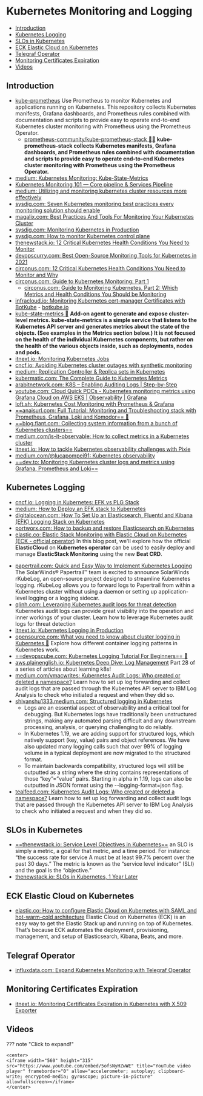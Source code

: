 # Kubernetes Monitoring and Logging
- [Introduction](#introduction)
- [Kubernetes Logging](#kubernetes-logging)
- [SLOs in Kubernetes](#slos-in-kubernetes)
- [ECK Elastic Cloud on Kubernetes](#eck-elastic-cloud-on-kubernetes)
- [Telegraf Operator](#telegraf-operator)
- [Monitoring Certificates Expiration](#monitoring-certificates-expiration)
- [Videos](#videos)

## Introduction
* [kube-prometheus](https://github.com/prometheus-operator/kube-prometheus) Use Prometheus to monitor Kubernetes and applications running on Kubernetes. This repository collects Kubernetes manifests, Grafana dashboards, and Prometheus rules combined with documentation and scripts to provide easy to operate end-to-end Kubernetes cluster monitoring with Prometheus using the Prometheus Operator.
    * [prometheus-community/kube-prometheus-stack 🌟🌟](https://artifacthub.io/packages/helm/prometheus-community/kube-prometheus-stack) **kube-prometheus-stack collects Kubernetes manifests, Grafana dashboards, and Prometheus rules combined with documentation and scripts to provide easy to operate end-to-end Kubernetes cluster monitoring with Prometheus using the Prometheus Operator.**
* [medium: Kubernetes Monitoring: Kube-State-Metrics](https://medium.com/@chrisedrego/kubernetes-monitoring-kube-state-metrics-df6546aea324)
* [Kubernetes Monitoring 101 — Core pipeline & Services Pipeline](https://levelup.gitconnected.com/kubernetes-monitoring-101-core-pipeline-services-pipeline-a34cd4cc9627)
* [medium: Utilizing and monitoring kubernetes cluster resources more effectively](https://medium.com/@martin.schneppenheim/utilizing-and-monitoring-kubernetes-cluster-resources-more-effectively-using-this-tool-df4c68ec2053)
* [sysdig.com: Seven Kubernetes monitoring best practices every monitoring solution should enable](https://sysdig.com/blog/kubernetes-monitoring-best-practices/)
* [magalix.com: Best Practices And Tools For Monitoring Your Kubernetes Cluster](https://www.magalix.com/blog/best-practices-and-tools-for-monitoring-your-kubernetes-cluster)
* [sysdig.com: Monitoring Kubernetes in Production](https://sysdig.com/blog/monitoring-kubernetes/)
* [sysdig.com: How to monitor Kubernetes control plane](https://sysdig.com/blog/monitor-kubernetes-control-plane/)
* [thenewstack.io: 12 Critical Kubernetes Health Conditions You Need to Monitor](https://thenewstack.io/12-critical-kubernetes-health-conditions-you-need-to-monitor/)
* [devopscurry.com: Best  Open-Source Monitoring Tools for Kubernetes in 2021](https://devopscurry.com/best-open-source-monitoring-tools-for-kubernetes-in-2021/)
* [circonus.com: 12 Critical Kubernetes Health Conditions You Need to Monitor and Why](https://www.circonus.com/2020/12/12-critical-kubernetes-health-conditions-you-need-to-monitor-and-why/)
* [circonus.com: Guide to Kubernetes Monitoring: Part 1](https://www.circonus.com/2020/09/guide-to-kubernetes-monitoring-part-1/)
    * [circonus.com: Guide to Monitoring Kubernetes, Part 2: Which Metrics and Health Conditions You Should be Monitoring](https://www.circonus.com/2021/01/guide-to-monitoring-kubernetes-part-2-which-metrics-and-health-conditions-you-should-be-monitoring/)
* [infracloud.io: Monitoring Kubernetes cert-manager Certificates with BotKube](https://www.infracloud.io/blogs/monitoring-kubernetes-cert-manager-certificates/) - [botkube.io](https://www.botkube.io/)
* [kube-state-metrics 🌟](https://github.com/kubernetes/kube-state-metrics) **Add-on agent to generate and expose cluster-level metrics. kube-state-metrics is a simple service that listens to the Kubernetes API server and generates metrics about the state of the objects. (See examples in the Metrics section below.) It is not focused on the health of the individual Kubernetes components, but rather on the health of the various objects inside, such as deployments, nodes and pods.**
* [itnext.io: Monitoring Kubernetes Jobs](https://itnext.io/monitoring-kubernetes-jobs-8adc241a7b60)
* [cncf.io: Avoiding Kubernetes cluster outages with synthetic monitoring](https://www.cncf.io/blog/2021/08/10/avoiding-kubernetes-cluster-outages-with-synthetic-monitoring/)
* [medium: Replication Controller & Replica sets in Kubernetes](https://medium.com/avmconsulting-blog/replication-controller-replica-sets-in-kubernetes-820f3cec7170)
* [kubermatic.com: The Complete Guide to Kubernetes Metrics](https://www.kubermatic.com/blog/the-complete-guide-to-kubernetes-metrics/)
* [arabitnetwork.com: K8S – Enabling Auditing Logs | Step-by-Step](https://arabitnetwork.com/2021/03/13/k8s-enabling-auditing-logs-step-by-step/)
* [youtube.com: Cloud Quick POCs - Kubernetes monitoring metrics using Grafana Cloud on AWS EKS | Observability | Grafana](https://www.youtube.com/watch?v=FVDHWPxK5nU&ab_channel=CloudQuickPOCs)
* [loft.sh: Kubernetes Cost Monitoring with Prometheus & Grafana](https://loft.sh/blog/kubernetes-cost-monitoring-with-prometheus-and-grafana/)
* [==anaisurl.com: Full Tutorial: Monitoring and Troubleshooting stack with Prometheus, Grafana, Loki and Komodor== 🌟](https://anaisurl.com/full-tutorial-monitoring/) 
* [==blog.flant.com: Collecting system information from a bunch of Kubernetes clusters==](https://blog.flant.com/collect-system-information-stats-from-kubernetes-clusters/)
* [medium.com/is-it-observable: How to collect metrics in a Kubernetes cluster](https://medium.com/is-it-observable/how-to-collect-metrics-in-a-kubernetes-cluster-9ad4a69aafb0)
* [itnext.io: How to tackle Kubernetes observability challenges with Pixie](https://itnext.io/how-to-tackle-kubernetes-observability-challenges-with-pixie-4c6414ca913)
* [medium.com/@lucapompei91: Kubernetes observability](https://medium.com/@lucapompei91/kubernetes-observability-17a7875a38f6) 
* [==dev.to: Monitoring Kubernetes cluster logs and metrics using Grafana, Prometheus and Loki==](https://dev.to/leroykayanda/kubernetes-monitoring-using-grafana-3dhc)

## Kubernetes Logging 
- [cncf.io: Logging in Kubernetes: EFK vs PLG Stack](https://www.cncf.io/blog/2020/07/27/logging-in-kubernetes-efk-vs-plg-stack/)
- [medium: How to Deploy an EFK stack to Kubernetes](https://medium.com/avmconsulting-blog/how-to-deploy-an-efk-stack-to-kubernetes-ebc1b539d063)
- [digitalocean.com: How To Set Up an Elasticsearch, Fluentd and Kibana (EFK) Logging Stack on Kubernetes](https://www.digitalocean.com/community/tutorials/how-to-set-up-an-elasticsearch-fluentd-and-kibana-efk-logging-stack-on-kubernetes)
- [portworx.com: How to backup and restore Elasticsearch on Kubernetes](https://portworx.com/how-to-backup-and-restore-elasticsearch-on-kubernetes/)
- [elastic.co: Elastic Stack Monitoring with Elastic Cloud on Kubernetes (ECK - official operator)](https://www.elastic.co/es/blog/elastic-stack-monitoring-with-elastic-cloud-on-kubernetes) In this blog post, we'll explore how the official **ElasticCloud** on **Kubernetes operator** can be used to easily deploy and manage **ElasticStack Monitoring** using the new **Beat CRD**.
* [papertrail.com: Quick and Easy Way to Implement Kubernetes Logging](https://www.papertrail.com/blog/quick-and-easy-way-to-implement-kubernetes-logging/) The SolarWinds® Papertrail™ team is excited to announce SolarWinds rKubeLog, an open-source project designed to streamline Kubernetes logging. rKubeLog allows you to forward logs to Papertrail from within a Kubernetes cluster without using a daemon or setting up application-level logging or a logging sidecar.
* [qlinh.com: Leveraging Kubernetes audit logs for threat detection](https://qlinh.com/infosec/2020/09/30/threat-detection-with-kubernetes-audit-logs.html) Kubernetes audit logs can provide great visibility into the operation and inner workings of your cluster. Learn how to leverage Kubernetes audit logs for threat detection
* [itnext.io: Kubernetes Logging in Production](https://itnext.io/kubernetes-logging-in-production-545ea88d9a4a)
* [opensource.com: What you need to know about cluster logging in Kubernetes 🌟](https://opensource.com/article/21/11/cluster-logging-kubernetes) Explore how different container logging patterns in Kubernetes work.
* [==devopscube.com: Kubernetes Logging Tutorial For Beginners== 🌟](https://devopscube.com/kubernetes-logging-tutorial)
* [aws.plainenglish.io: Kubernetes Deep Dive: Log Management](https://aws.plainenglish.io/kubernetes-deep-dive-log-management-a60b06e2d738) Part 28 of a series of articles about learning k8s!
* [medium.com/vmacwrites: Kubernetes Audit Logs: Who created or deleted a namespace?](https://medium.com/vmacwrites/kubernetes-audit-logs-who-created-or-deleted-a-namespace-7d55c20d2730) Learn how to set up log forwarding and collect audit logs that are passed through the Kubernetes API server to IBM Log Analysis to check who initiated a request and when they did so.
* [shivanshu1333.medium.com: Structured logging in Kubernetes](https://shivanshu1333.medium.com/structured-logging-in-kubernetes-58cf35e6d60d)
    * Logs are an essential aspect of observability and a critical tool for debugging. But Kubernetes logs have traditionally been unstructured strings, making any automated parsing difficult and any downstream processing, analysis, or querying challenging to do reliably.
    * In Kubernetes 1.19, we are adding support for structured logs, which natively support (key, value) pairs and object references. We have also updated many logging calls such that over 99% of logging volume in a typical deployment are now migrated to the structured format.
    * To maintain backwards compatibility, structured logs will still be outputted as a string where the string contains representations of those “key”=”value” pairs. Starting in alpha in 1.19, logs can also be outputted in JSON format using the --logging-format=json flag.
* [tealfeed.com: Kubernetes Audit Logs: Who created or deleted a namespace?](https://tealfeed.com/kubernetes-audit-logs-created-deleted-namespace-ho5o3) Learn how to set up log forwarding and collect audit logs that are passed through the Kubernetes API server to IBM Log Analysis to check who initiated a request and when they did so.

## SLOs in Kubernetes
- [==thenewstack.io: Service Level Objectives in Kubernetes==](https://thenewstack.io/service-level-objectives-in-kubernetes/) an SLO is simply a metric, a goal for that metric, and a time period. For instance: “the success rate for service A must be at least 99.7% percent over the past 30 days.” The metric is known as the “service level indicator” (SLI) and the goal is the “objective.”
- [thenewstack.io: SLOs in Kubernetes, 1 Year Later](https://thenewstack.io/slos-in-kubernetes-1-year-later/)

## ECK Elastic Cloud on Kubernetes 
- [elastic.co: How to configure Elastic Cloud on Kubernetes with SAML and hot-warm-cold architecture](https://www.elastic.co/es/blog/how-to-configure-elastic-cloud-on-kubernetes-with-saml-and-hot-warm-cold-architecture) Elastic Cloud on Kubernetes (ECK) is an easy way to get the Elastic Stack up and running on top of Kubernetes. That’s because ECK automates the deployment, provisioning, management, and setup of Elasticsearch, Kibana, Beats, and more. 

## Telegraf Operator
- [influxdata.com: Expand Kubernetes Monitoring with Telegraf Operator](https://www.influxdata.com/blog/expand-kubernetes-monitoring-telegraf-operator)

## Monitoring Certificates Expiration
- [itnext.io: Monitoring Certificates Expiration in Kubernetes with X.509 Exporter](https://itnext.io/monitoring-certificates-expiration-in-kubernetes-with-x-509-exporter-8030b69f611d)

## Videos
??? note "Click to expand!"

    <center>
    <iframe width="560" height="315" src="https://www.youtube.com/embed/5ofsNyHZwWE" title="YouTube video player" frameborder="0" allow="accelerometer; autoplay; clipboard-write; encrypted-media; gyroscope; picture-in-picture" allowfullscreen></iframe>
    </center>